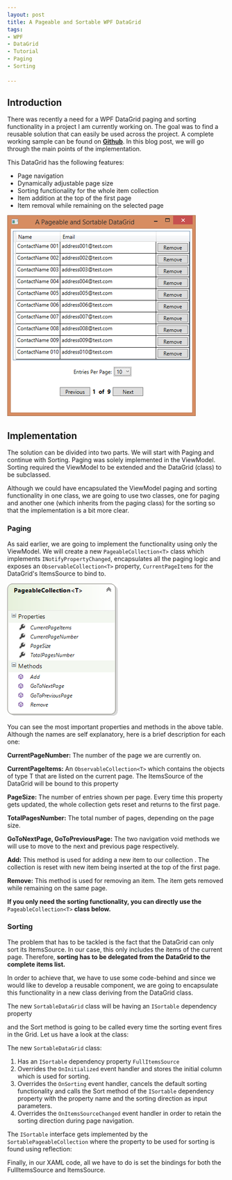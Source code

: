 ```yaml
---
layout: post
title: A Pageable and Sortable WPF DataGrid
tags: 
- WPF
- DataGrid
- Tutorial
- Paging
- Sorting

---
```


## Introduction
There was recently a need for a WPF DataGrid paging and sorting functionality in a project I am currently working on. The goal was to find a reusable solution that can easily be used across the project. A complete working sample can be found on [**Github**](https://github.com/dimitrispaxinos/WPFDemos/tree/master/PageableDataGridDemo).  In this blog post, we will go through the main points of the implementation. 

This DataGrid has the following features:

 - Page navigation
 - Dynamically adjustable page size
 - Sorting functionality for the whole item collection
 - Item addition at the top of the first page
 - Item removal while remaining on the selected page

![Class Diagram](https://raw.githubusercontent.com/dimitrispaxinos/dimitrispaxinos.github.io/master/_assets/images/wpfDataGridPost_AppScreenShot.png)
 
## Implementation

The solution can be divided into two parts. We will start with Paging and continue with Sorting. Paging was solely implemented in the ViewModel. Sorting required the ViewModel to be extended and the DataGrid (class) to be subclassed.  

Although we could have encapsulated the ViewModel paging and sorting functionality in one class, we are going to use two classes, one for paging and another one (which inherits from the paging class) for the sorting so that the implementation is a bit more clear.

###  Paging 

As said earlier, we are going to implement the functionality using only the ViewModel. We will create a new `PageableCollection<T>` class which implements `INotifyPropertyChanged`, encapsulates  all the paging logic and exposes an `ObservableCollection<T>`  property, `CurrentPageItems` for the DataGrid's ItemsSource to bind to.

![Class Diagram](https://raw.githubusercontent.com/dimitrispaxinos/dimitrispaxinos.github.io/master/_assets/images/wpfDataGridPost_ClassDiagram.png)


You can see the most important properties and methods in the above table. Although the names are self explanatory, here is a brief description for each one: 

**CurrentPageNumber:** The number of the page we are currently on.

**CurrentPageItems:**  An `ObservableCollection<T>` which contains the objects of type T that are listed on the current page. The ItemsSource of the DataGrid will be bound to this property

**PageSize:** The number of entries shown per page. Every time this property gets updated, the whole collection gets reset and returns to the first page.

**TotalPagesNumber:** The total number of pages, depending on the page size.

**GoToNextPage, GoToPreviousPage:** The two navigation void methods we will use to move to the next and previous page respectively.

**Add:** This method is used for adding a new item to our collection . The collection is reset with new item being inserted at the top of the first page.

**Remove:** This method is used for removing an item. The item gets removed while remaining on the same page.

**If you only need the sorting functionality, you can directly use the** `PageableCollection<T>` **class below.**

<script src="https://gist.github.com/dimitrispaxinos/5decda1d12a2de89b3cf.js"></script>


###  Sorting

The problem that has to be tackled is the fact that the DataGrid can only sort its ItemsSource. In our case, this only includes the items of the current page. Therefore, **sorting has to be delegated from the DataGrid to the complete items list.** 

In order to achieve that, we have to use some code-behind and since we would like to develop a reusable component, we are going to encapsulate this functionality in a new class deriving from the DataGrid class.

The new `SortableDataGrid` class will be having an `ISortable` dependency property
<script src="https://gist.github.com/dimitrispaxinos/abd7b3e33e7596db0725.js"></script>

and the Sort method is going to be called every time the sorting event fires in the Grid. Let us have a look at the class: 

<script src="https://gist.github.com/dimitrispaxinos/242437281ffe316cb291.js"></script>

The new `SortableDataGrid` class:

1. Has an `ISortable` dependency property `FullItemsSource` 
2. Overrides the `OnInitialized` event handler and stores the initial column which is used for sorting.
3. Overrides the `OnSorting` event handler, cancels the default sorting functionality and calls the Sort method of the `ISortable` dependency property with the property name and the sorting direction as input parameters.
4. Overrides the `OnItemsSourceChanged` event handler in order to retain the sorting direction during page navigation.

The `ISortable` interface gets implemented by the `SortablePageableCollection` where the property to be used for sorting is found using reflection:

<script src="https://gist.github.com/dimitrispaxinos/90261818ea42833f3605.js"></script>

Finally, in our XAML code, all we have to do is set the bindings for both the FullItemsSource and  ItemsSource.

<script src="https://gist.github.com/dimitrispaxinos/0a4e67992a1ea9ffe9dc.js"></script>

